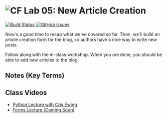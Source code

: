 ![CF](https://i.imgur.com/7v5ASc8.png)  Lab 05: New Article Creation
=======
[![Build Status](https://travis-ci.org/codefellows-seattle-301d9/05-new-article-creation.svg?branch=master)](https://travis-ci.org/codefellows-seattle-301d9/05-new-article-creation) [![GitHub issues](https://img.shields.io/badge/Issues%3F-Ask%20for%20Help!-orange.svg)](https://github.com/codefellows/seattle-301d4/issues/new)

Now's a good time to recap what we've covered so far. Then, we'll build an article creation form for the blog, so authors have a nice way to write new posts.

Follow along with the in-class workshop. When you are done, you should be able to add new articles to the blog.

##  Notes (Key Terms)

## Class Videos

- [Python Lecture with Cris Ewing](https://www.youtube.com/watch?v=wgnG-F6PBHI&index=17&list=PLVngfM2hsbi8gIVLWmnvSc975LAPYInrA)
- [Forms Lecture (Coming Soon)]()
